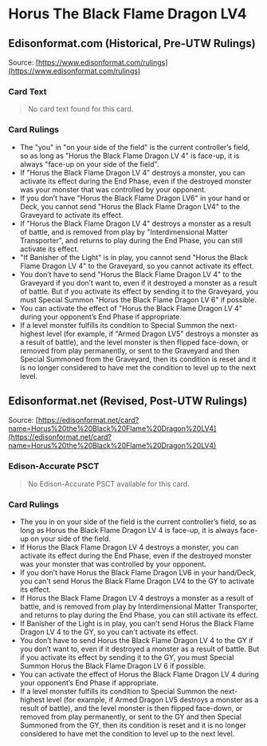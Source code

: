 # Horus The Black Flame Dragon LV4

## Edisonformat.com (Historical, Pre-UTW Rulings)

Source: [https://www.edisonformat.com/rulings](https://www.edisonformat.com/rulings)

### Card Text

> No card text found for this card.

### Card Rulings

*   The "you" in "on your side of the field" is the current controller’s field, so as long as "Horus the Black Flame Dragon LV 4" is face-up, it is always "face-up on your side of the field".
*   If "Horus the Black Flame Dragon LV 4" destroys a monster, you can activate its effect during the End Phase, even if the destroyed monster was your monster that was controlled by your opponent.
*   If you don’t have "Horus the Black Flame Dragon LV6" in your hand or Deck, you cannot send "Horus the Black Flame Dragon LV4" to the Graveyard to activate its effect.
*   If "Horus the Black Flame Dragon LV 4" destroys a monster as a result of battle, and is removed from play by "Interdimensional Matter Transporter", and returns to play during the End Phase, you can still activate its effect.
*   "If Banisher of the Light" is in play, you cannot send "Horus the Black Flame Dragon LV 4" to the Graveyard, so you cannot activate its effect.
*   You don’t have to send "Horus the Black Flame Dragon LV 4" to the Graveyard if you don’t want to, even if it destroyed a monster as a result of battle. But if you activate its effect by sending it to the Graveyard, you must Special Summon "Horus the Black Flame Dragon LV 6" if possible.
*   You can activate the effect of "Horus the Black Flame Dragon LV 4" during your opponent’s End Phase if appropriate.
*   If a level monster fulfills its condition to Special Summon the next-highest level (for example, if "Armed Dragon LV5" destroys a monster as a result of battle), and the level monster is then flipped face-down, or removed from play permanently, or sent to the Graveyard and then Special Summoned from the Graveyard, then its condition is reset and it is no longer considered to have met the condition to level up to the next level.

## Edisonformat.net (Revised, Post-UTW Rulings)

Source: [https://edisonformat.net/card?name=Horus%20the%20Black%20Flame%20Dragon%20LV4](https://edisonformat.net/card?name=Horus%20the%20Black%20Flame%20Dragon%20LV4)

### Edison-Accurate PSCT

> No Edison-Accurate PSCT available for this card.

### Card Rulings

*   The you in on your side of the field is the current controller’s field, so as long as Horus the Black Flame Dragon LV 4 is face-up, it is always face-up on your side of the field.
*   If Horus the Black Flame Dragon LV 4 destroys a monster, you can activate its effect during the End Phase, even if the destroyed monster was your monster that was controlled by your opponent.
*   If you don’t have Horus the Black Flame Dragon LV6 in your hand/Deck, you can't send Horus the Black Flame Dragon LV4 to the GY to activate its effect.
*   If Horus the Black Flame Dragon LV 4 destroys a monster as a result of battle, and is removed from play by Interdimensional Matter Transporter, and returns to play during the End Phase, you can still activate its effect.
*   If Banisher of the Light is in play, you can't send Horus the Black Flame Dragon LV 4 to the GY, so you can't activate its effect.
*   You don’t have to send Horus the Black Flame Dragon LV 4 to the GY if you don’t want to, even if it destroyed a monster as a result of battle. But if you activate its effect by sending it to the GY, you must Special Summon Horus the Black Flame Dragon LV 6 if possible.
*   You can activate the effect of Horus the Black Flame Dragon LV 4 during your opponent’s End Phase if appropriate.
*   If a level monster fulfills its condition to Special Summon the next-highest level (for example, if Armed Dragon LV5 destroys a monster as a result of battle), and the level monster is then flipped face-down, or removed from play permanently, or sent to the GY and then Special Summoned from the GY, then its condition is reset and it is no longer considered to have met the condition to level up to the next level.
            